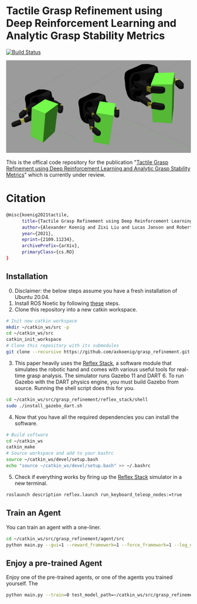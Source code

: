 # Tactile Grasp Refinement using Deep Reinforcement Learning and Analytic Grasp Stability Metrics

[![Build Status](https://travis-ci.com/axkoenig/grasp_refinement.svg?token=KeJradpJgXCJqZfQ8pwB&branch=main)](https://travis-ci.com/axkoenig/grasp_refinement)

<img src="docs/grasp_refinement.png"/>

This is the offical code repository for the publication "[Tactile Grasp Refinement using Deep Reinforcement Learning and Analytic Grasp Stability Metrics](https://arxiv.org/abs/2109.11234)" which is currently under review.

# Citation

```bash
@misc{koenig2021tactile,
      title={Tactile Grasp Refinement using Deep Reinforcement Learning and Analytic Grasp Stability Metrics}, 
      author={Alexander Koenig and Zixi Liu and Lucas Janson and Robert Howe},
      year={2021},
      eprint={2109.11234},
      archivePrefix={arXiv},
      primaryClass={cs.RO}
}
```

## Installation

0. Disclaimer: the below steps assume you have a fresh installation of Ubuntu 20.04.
1. Install ROS Noetic by following [these](http://wiki.ros.org/noetic/Installation/Ubuntu) steps.
2. Clone this repository into a new catkin workspace.
```bash 
# Init new catkin workspace
mkdir ~/catkin_ws/src -p
cd ~/catkin_ws/src
catkin_init_workspace
# Clone this repository with its submodules
git clone --recursive https://github.com/axkoenig/grasp_refinement.git
```
3. This paper heavily uses the [Reflex Stack](https://github.com/axkoenig/reflex_stack), a software module that simulates the robotic hand and comes with various useful tools for real-time grasp analysis. The simulator runs Gazebo 11 and DART 6. To run Gazebo with the DART physics engine, you must build Gazebo from source. Running the shell script does this for you. 
```bash 
cd ~/catkin_ws/src/grasp_refinement/reflex_stack/shell
sudo ./install_gazebo_dart.sh
```
4. Now that you have all the required dependencies you can install the software. 
```bash 
# Build software
cd ~/catkin_ws
catkin_make
# Source workspace and add to your bashrc
source ~/catkin_ws/devel/setup.bash
echo "source ~/catkin_ws/devel/setup.bash" >> ~/.bashrc
```
5. Check if everything works by firing up the [Reflex Stack](https://github.com/axkoenig/reflex_stack) simulator in a new terminal.
```bash 
roslaunch description reflex.launch run_keyboard_teleop_nodes:=true
```

## Train an Agent

You can train an agent with a one-liner. 

```bash
cd ~/catkin_ws/src/grasp_refinement/agent/src
python main.py --gui=1 --reward_framework=1 --force_framework=1 --log_name=i_love_robots
```

## Enjoy a pre-trained Agent

Enjoy one of the pre-trained agents, or one of the agents you trained yourself. The 

```bash
python main.py --train=0 test_model_path=~/catkin_ws/src/grasp_refinement/trained_agents/epsilon+delta_full.zip --all_test_cases=0 --gui=1 --reward_framework=1 --force_framework=1 --log_name=i_love_robots
```